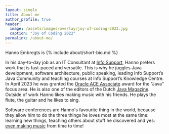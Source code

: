 ```yaml
---
layout: single
title: About me
author_profile: true
header:
  image: /assets/images/overlay/joy-of-coding-2022.jpg
  caption: "Joy of Coding 2022"
permalink: /about-me/
---
```


Hanno Embregts is {% include about/short-bio.md %}

In his day-to-day job as an IT Consultant at [Info Support](https://www.infosupport.com), Hanno prefers work that is fast-paced and versatile. This is why he juggles Java development, software architecture, public speaking, leading Info Support’s Java Community and teaching courses at Info Support’s Knowledge Centre. In April 2023 he was granted the [Oracle ACE Associate](https://ace.oracle.com/pls/apex/r/ace_program/oracle-aces/ace?ace_id=2413) award for the "Java" focus area. He is also one of the editors of the Dutch [Java Magazine](https://nljug.org/category/java-magazine/). Outside of work Hanno likes making music with his friends. He plays the flute, the guitar and he likes to sing.

Software conferences are Hanno's favourite thing in the world, because they allow him to do the three things he loves most at the same time: learning new things, teaching others about stuff he discovered and yes: [even making music](/talks/#what-stairway-to-heaven-can-teach-us-about-software-development) from time to time!
